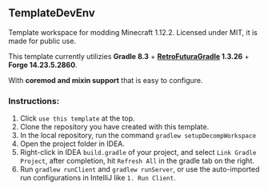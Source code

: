 ## TemplateDevEnv

Template workspace for modding Minecraft 1.12.2. Licensed under MIT, it is made for public use.

This template currently utilizies **Gradle 8.3** + **[RetroFuturaGradle](https://github.com/GTNewHorizons/RetroFuturaGradle) 1.3.26** + **Forge 14.23.5.2860**.

With **coremod and mixin support** that is easy to configure.

### Instructions:

1. Click `use this template` at the top.
2. Clone the repository you have created with this template.
3. In the local repository, run the command `gradlew setupDecompWorkspace`
4. Open the project folder in IDEA.
5. Right-click in IDEA `build.gradle` of your project, and select `Link Gradle Project`, after completion, hit `Refresh All` in the gradle tab on the right.
6. Run `gradlew runClient` and `gradlew runServer`, or use the auto-imported run configurations in IntelliJ like `1. Run Client`.
